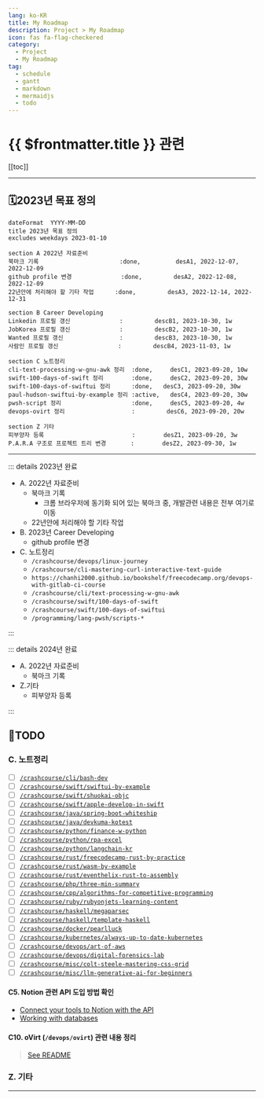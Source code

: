 ```yaml
---
lang: ko-KR
title: My Roadmap
description: Project > My Roadmap
icon: fas fa-flag-checkered
category: 
  - Project
  - My Roadmap
tag: 
  - schedule
  - gantt
  - markdown
  - mermaidjs
  - todo
---
```


# {{ $frontmatter.title }} 관련

[[toc]]

---

## 🗓️2023년 목표 정의

```gantt
dateFormat  YYYY-MM-DD
title 2023년 목표 정의
excludes weekdays 2023-01-10

section A 2022년 자료준비
북마크 기록                       :done,          desA1, 2022-12-07, 2022-12-09
github profile 변경              :done,         desA2, 2022-12-08, 2022-12-09
22년안에 처리해야 할 기타 작업      :done,         desA3, 2022-12-14, 2022-12-31

section B Career Developing
Linkedin 프로필 갱신              :         descB1, 2023-10-30, 1w
JobKorea 프로필 갱신              :         descB2, 2023-10-30, 1w
Wanted 프로필 갱신                :         descB3, 2023-10-30, 1w
사람인 프로필 갱신                 :         descB4, 2023-11-03, 1w

section C 노트정리
cli-text-processing-w-gnu-awk 정리  :done,     desC1, 2023-09-20, 10w
swift-100-days-of-swift 정리        :done,     desC2, 2023-09-20, 30w
swift-100-days-of-swiftui 정리      :done,   desC3, 2023-09-20, 30w
paul-hudson-swiftui-by-example 정리 :active,   desC4, 2023-09-20, 30w
pwsh-script 정리                    :done,     desC5, 2023-09-20, 4w
devops-ovirt 정리                   :         desC6, 2023-09-20, 20w

section Z 기타
피부양자 등록                         :        desZ1, 2023-09-20, 3w
P.A.R.A 구조로 프로젝트 트리 변경       :        desZ2, 2023-09-30, 1w
```


---

::: details 2023년 완료

- A. 2022년 자료준비
  - 북마크 기록
    - 크롬 브라우저에 동기화 되어 있는 북마크 중, 개발관련 내용은 전부 여기로 이동
  - 22년안에 처리해야 할 기타 작업
- B. 2023년 Career Developing
  - github profile 변경
- C. 노트정리
  - <VPIcon icon="fa-brands fa-linux"/>`/crashcourse/devops/linux-journey`
  - <VPIcon icon="iconfont icon-shell"/>`/crashcourse/cli-mastering-curl-interactive-text-guide`
  - <VPIcon icon="fa-brands fa-gitlab"/>`https://chanhi2000.github.io/bookshelf/freecodecamp.org/devops-with-gitlab-ci-course`
  - <VPIcon icon="iconfont icon-shell"/>`/crashcourse/cli/text-processing-w-gnu-awk`
  - <VPIcon icon="fa-brands fa-swift"/>`/crashcourse/swift/100-days-of-swift`
  - <VPIcon icon="fa-brands fa-swift"/>`/crashcourse/swift/100-days-of-swiftui`
  - <VPIcon icon="iconfont icon-powershell"/>`/programming/lang-pwsh/scripts-*`

:::

::: details 2024년 완료

- A. 2022년 자료준비
  - 북마크 기록
- Z.기타
  - 피부양자 등록

:::

## 🎯TODO

### C. 노트정리

- [ ] [<VPIcon icon="iconfont icon-shell"/>`/crashcourse/cli/bash-dev`](https://chanhi2000.github.io/crashcourse/cli/bash-dev/)
- [ ] [<VPIcon icon="fa-brands fa-swift"/>`/crashcourse/swift/swiftui-by-example`](https://chanhi2000.github.io/crashcourse/swift/swiftui-by-example/)
- [ ] [<VPIcon icon="fa-brands fa-swift"/>`/crashcourse/swift/shuokai-objc`](https://chanhi2000.github.io/crashcourse/swift/shuokai-objc/)
- [ ] [<VPIcon icon="fa-brands fa-swift"/>`/crashcourse/swift/apple-develop-in-swift`](https://chanhi2000.github.io/crashcourse/swift/apple-develop-in-swift/)
- [ ] [<VPIcon icon="iconfont icon-spring"/>`/crashcourse/java/spring-boot-whiteship`](https://chanhi2000.github.io/crashcourse/java/spring-boot-whiteship/)
- [ ] [<VPIcon icon="iconfont icon-kotlin"/>`/crashcourse/java/devkuma-kotest`](https://chanhi2000.github.io/crashcourse/java/devkuma-kotest/)
- [ ] [<VPIcon icon="fa-brands fa-python"/>`/crashcourse/python/finance-w-python`](https://chanhi2000.github.io/crashcourse/python/finance-w-python/)
- [ ] [<VPIcon icon="fa-brands fa-python"/>`/crashcourse/python/rpa-excel`](https://chanhi2000.github.io/crashcourse/python/rpa-excel/)
- [ ] [<VPIcon icon="fa-brands fa-python"/>`/crashcourse/python/langchain-kr`](https://chanhi2000.github.io/crashcourse/python/langchain-kr/)
- [ ] [<VPIcon icon="fa-brands fa-rust"/>`/crashcourse/rust/freecodecamp-rust-by-practice`](https://chanhi2000.github.io/crashcourse/rust/freecodecamp-rust-by-practice/)
- [ ] [<VPIcon icon="fa-brands fa-rust"/>`/crashcourse/rust/wasm-by-example`](https://chanhi2000.github.io/crashcourse/rust/wasm-by-example/)
- [ ] [<VPIcon icon="fa-brands fa-rust"/>`/crashcourse/rust/eventhelix-rust-to-assembly`](https://chanhi2000.github.io/crashcourse/rust/eventhelix-rust-to-assembly/)
- [ ] [<VPIcon icon="fa-brands fa-php"/>`/crashcourse/php/three-min-summary`](https://chanhi2000.github.io/crashcourse/php/three-min-summary/)
- [ ] [<VPIcon icon="iconfont icon-cpp"/>`/crashcourse/cpp/algorithms-for-competitive-programming`](https://chanhi2000.github.io/crashcourse/cpp/algorithms-for-competitive-programming/)
- [ ] [<VPIcon icon="iconfont icon-ruby"/>`/crashcourse/ruby/rubyonjets-learning-content`](https://chanhi2000.github.io/crashcourse/ruby/rubyonjets-learning-content/)
- [ ] [<VPIcon icon="iconfont icon-haskell"/>`/crashcourse/haskell/megaparsec`](https://chanhi2000.github.io/crashcourse/haskell/megaparsec/)
- [ ] [<VPIcon icon="iconfont icon-haskell"/>`/crashcourse/haskell/template-haskell`](https://chanhi2000.github.io/crashcourse/haskell/template-haskell/)
- [ ] [<VPIcon icon="fa-brands fa-docker"/>`/crashcourse/docker/pearlluck`](https://chanhi2000.github.io/crashcourse/docker/pearlluck/)
- [ ] [<VPIcon icon="iconfont icon-k8s"/>`/crashcourse/kubernetes/always-up-to-date-kubernetes`](https://chanhi2000.github.io/crashcourse/kubernetes/always-up-to-date-kubernetes/)
- [ ] [<VPIcon icon="fa-brands fa-aws"/>`/crashcourse/devops/art-of-aws`](https://chanhi2000.github.io/crashcourse/devops/art-of-aws/)
- [ ] [<VPIcon icon="fas fa-shield-halved"/>`/crashcourse/devops/digital-forensics-lab`](https://chanhi2000.github.io/crashcourse/devops/digital-forensics-lab/)
- [ ] [<VPIcon icon="fa-brands fa-css3-alt"/>`/crashcourse/misc/colt-steele-mastering-css-grid`](https://chanhi2000.github.io/crashcourse/misc/colt-steele-mastering-css-grid/)
- [ ] [<VPIcon icon="fas fa-brain"/>`/crashcourse/misc/llm-generative-ai-for-beginners`](https://chanhi2000.github.io/crashcourse/misc/llm-generative-ai-for-beginners/)

#### C5. Notion 관련 API 도입 방법 확인

- [Connect your tools to Notion with the API](https://www.notion.so/help/guides/connect-tools-to-notion-api)
- [Working with databases](https://developers.notion.com/docs/working-with-databases)

#### C10. oVirt (`/devops/ovirt`) 관련 내용 정리

> [See README](/devops/ovirt/README.md)

### Z. 기타

---

<TagLinks />